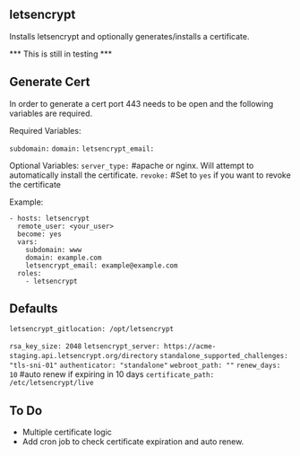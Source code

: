 letsencrypt
-------------------
Installs letsencrypt and optionally generates/installs a certificate.

*** This is still in testing ***

Generate Cert
-------------
In order to generate a cert port 443 needs to be open and the following variables are required.

Required Variables:

`subdomain:`
`domain:`
`letsencrypt_email:`

Optional Variables:
`server_type:` #apache or nginx. Will attempt to automatically install the certificate.
`revoke:` #Set to `yes` if you want to revoke the certificate


Example:

```
- hosts: letsencrypt
  remote_user: <your_user>
  become: yes
  vars:
    subdomain: www
    domain: example.com
    letsencrypt_email: example@example.com
  roles:
    - letsencrypt
```

Defaults
--------
`letsencrypt_gitlocation: /opt/letsencrypt`

`rsa_key_size: 2048`
`letsencrypt_server: https://acme-staging.api.letsencrypt.org/directory`
`standalone_supported_challenges: "tls-sni-01"`
`authenticator: "standalone"`
`webroot_path: ""`
`renew_days: 10` #auto renew if expiring in 10 days
`certificate_path: /etc/letsencrypt/live`

To Do
-----
- Multiple certificate logic
- Add cron job to check certificate expiration and auto renew.
